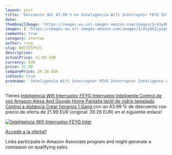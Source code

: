```yaml
---
layout: post
title: 'Descuento del 43.99 % en Inteligencia Wifi Interruptor FEYG Inter'
date: 
thumbnailImage: 'https://images-eu.ssl-images-amazon.com/images/I/41yAk2jyspL._SL200_.jpg'
images: [ 'https://images-eu.ssl-images-amazon.com/images/I/41yAk2jyspL._SL200_.jpg' ]
comments: true
category: ofertas
author: ring
slug: B077Z5PV2S
description:
actualPrice: 21.99 EUR
currency: EUR
price: 21.99
comparePrice: 39.26 EUR
inStock: true
prodname: 'Inteligencia Wifi Interruptor FEYG Interruptor Inteligente Control de voz Amazon Alexa And Google Home Pantalla táctil de vidrio templado Control a distancia Crear horarios  1 Gang '
---
```


Tienes [Inteligencia Wifi Interruptor FEYG Interruptor Inteligente Control de voz Amazon Alexa And Google Home Pantalla táctil de vidrio templado Control a distancia Crear horarios  1 Gang ](https://www.amazon.es/dp/B077Z5PV2S/?tag=tolees-21) con un 43.99 % de descuento con precio de oferta de 21.99 EUR (original: 39.26 EUR) en el siguiente enlace!

[![Inteligencia Wifi Interruptor FEYG Inter](https://images-eu.ssl-images-amazon.com/images/I/41yAk2jyspL._SL200_.jpg)](https://www.amazon.es/dp/B077Z5PV2S/?tag=tolees-21)

[Accede a la oferta!!](https://www.amazon.es/dp/B077Z5PV2S/?tag=tolees-21)

Links participate in Amazon Associate program and might generate a comission on qualifying sales


